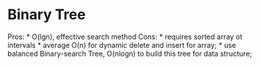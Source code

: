 # Binary Tree
Pros:
	* O(lgn), effective search method
Cons:
	* requires sorted array ot intervals
		* average O(n) for dynamic delete and insert for array;
		* use balanced Binary-search Tree, O(nlogn) to build this tree for data structure;
